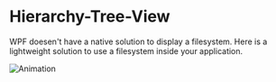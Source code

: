 # Hierarchy-Tree-View
WPF doesen't have a native solution to display a filesystem. Here is a lightweight solution to use a filesystem inside your application.

![Animation](https://user-images.githubusercontent.com/4529150/172671733-b26b2539-37b2-49e2-8dae-fc0c516c85fd.gif)
